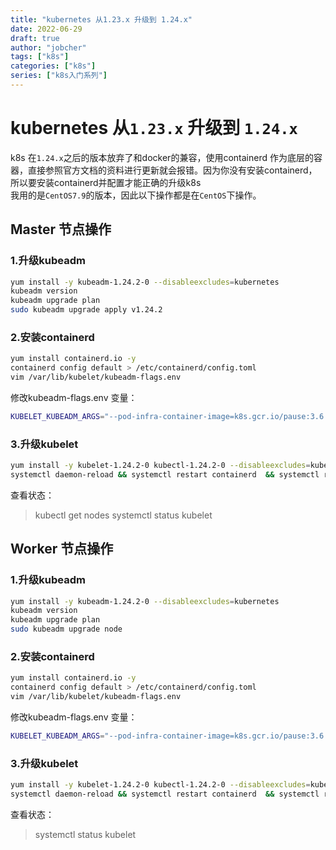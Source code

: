 ```yaml
---
title: "kubernetes 从1.23.x 升级到 1.24.x"
date: 2022-06-29
draft: true
author: "jobcher"
tags: ["k8s"]
categories: ["k8s"]
series: ["k8s入门系列"]
---
```

# kubernetes 从`1.23.x` 升级到 `1.24.x`
k8s 在`1.24.x`之后的版本放弃了和docker的兼容，使用containerd 作为底层的容器，直接参照官方文档的资料进行更新就会报错。因为你没有安装containerd，所以要安装containerd并配置才能正确的升级k8s  
我用的是`CentOS7.9`的版本，因此以下操作都是在`CentOS`下操作。
## Master 节点操作
  
### 1.升级kubeadm
```sh
yum install -y kubeadm-1.24.2-0 --disableexcludes=kubernetes
kubeadm version
kubeadm upgrade plan
sudo kubeadm upgrade apply v1.24.2
```

### 2.安装containerd
```sh
yum install containerd.io -y
containerd config default > /etc/containerd/config.toml
vim /var/lib/kubelet/kubeadm-flags.env
```
修改kubeadm-flags.env 变量：  
  
```sh
KUBELET_KUBEADM_ARGS="--pod-infra-container-image=k8s.gcr.io/pause:3.6 --container-runtime=remote --container-runtime-endpoint=unix:///run/containerd/containerd.sock"
```

### 3.升级kubelet
```sh
yum install -y kubelet-1.24.2-0 kubectl-1.24.2-0 --disableexcludes=kubernetes
systemctl daemon-reload && systemctl restart containerd  && systemctl restart kubelet
```
查看状态：  
> kubectl get nodes
> systemctl status kubelet


## Worker 节点操作
  
### 1.升级kubeadm
```sh
yum install -y kubeadm-1.24.2-0 --disableexcludes=kubernetes
kubeadm version
kubeadm upgrade plan
sudo kubeadm upgrade node
```

### 2.安装containerd
```sh
yum install containerd.io -y
containerd config default > /etc/containerd/config.toml
vim /var/lib/kubelet/kubeadm-flags.env
```
修改kubeadm-flags.env 变量：  
  
```sh
KUBELET_KUBEADM_ARGS="--pod-infra-container-image=k8s.gcr.io/pause:3.6 --container-runtime=remote --container-runtime-endpoint=unix:///run/containerd/containerd.sock"
```

### 3.升级kubelet
```sh
yum install -y kubelet-1.24.2-0 kubectl-1.24.2-0 --disableexcludes=kubernetes
systemctl daemon-reload && systemctl restart containerd  && systemctl restart kubelet
```
查看状态：  
> systemctl status kubelet